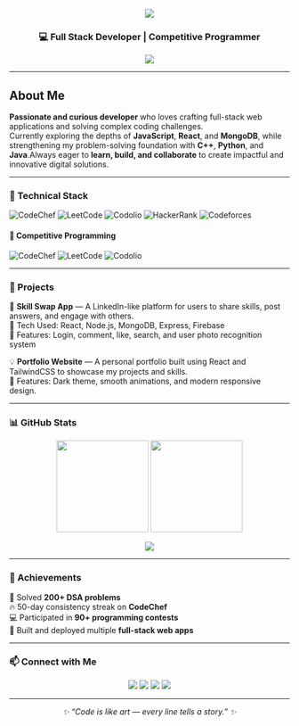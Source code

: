 
<p align="center">
<img src="https://capsule-render.vercel.app/api?type=rounded&color=gradient&customColorList=0,2,2,5,30&height=100&section=header&text=👾%20LOURDU%20SATHISH%20J%20👾&fontSize=45&fontAlignY=40&animation=twinkling&fontColor=00FFAA" />
  <h3 align="center">💻 Full Stack Developer | Competitive Programmer</h3>
</p>




<p align="center">
  <img src="https://readme-typing-svg.herokuapp.com?font=Orbitron&size=25&color=00FFFF&center=true&vCenter=true&width=600&lines=💻+Building+the+Future+One+Line+at+a+Time;☁️+Dream+Big,+Code+Bigger;🚀+Welcome+to+My+Digital+Universe">
</p>



---
##  About Me

 **Passionate and curious developer** who loves crafting full-stack web applications and solving complex coding challenges.  
 Currently exploring the depths of **JavaScript**, **React**, and **MongoDB**, while strengthening my problem-solving foundation with **C++**, **Python**, and **Java**.Always eager to **learn, build, and collaborate** to create impactful and innovative digital solutions.


---

### 🧩 Technical Stack
![CodeChef](https://img.shields.io/badge/CodeChef-5B4638?style=for-the-badge&logo=codechef&logoColor=white)
![LeetCode](https://img.shields.io/badge/LeetCode-FFA116?style=for-the-badge&logo=leetcode&logoColor=black)
![Codolio](https://img.shields.io/badge/Codolio-000000?style=for-the-badge)
![HackerRank](https://img.shields.io/badge/HackerRank-2EC866?style=for-the-badge&logo=hackerrank&logoColor=white)
![Codeforces](https://img.shields.io/badge/Codeforces-1F8ACB?style=for-the-badge&logo=codeforces&logoColor=white)



#### 🧠 Competitive Programming
![CodeChef](https://img.shields.io/badge/CodeChef-5B4638?style=for-the-badge&logo=codechef&logoColor=white)
![LeetCode](https://img.shields.io/badge/LeetCode-FFA116?style=for-the-badge&logo=leetcode&logoColor=black)
![Codolio](https://img.shields.io/badge/Codolio-000000?style=for-the-badge)

---

### 🧩 Projects
🧠 **Skill Swap App** — A LinkedIn-like platform for users to share skills, post answers, and engage with others.  
🔗 Tech Used: React, Node.js, MongoDB, Express, Firebase  
🎯 Features: Login, comment, like, search, and user photo recognition system  

💡 **Portfolio Website** — A personal portfolio built using React and TailwindCSS to showcase my projects and skills.  
🚀 Features: Dark theme, smooth animations, and modern responsive design.

---

### 📊 GitHub Stats

<p align="center">
  <img src="https://github-readme-stats.vercel.app/api?username=YOUR_USERNAME&show_icons=true&theme=tokyonight" height="165"/>
  <img src="https://github-readme-streak-stats.herokuapp.com/?user=YOUR_USERNAME&theme=tokyonight" height="165"/>
</p>

<p align="center">
  <img src="https://github-readme-stats.vercel.app/api/top-langs/?username=YOUR_USERNAME&layout=compact&theme=tokyonight" />
</p>

---

### 🌟 Achievements
🏅 Solved **200+ DSA problems**  
🔥 50-day consistency streak on **CodeChef**  
💻 Participated in **90+ programming contests**  
🚀 Built and deployed multiple **full-stack web apps**

---

### 📫 Connect with Me

<p align="center">
  <a href="YOUR_LINKEDIN_URL"><img src="https://img.shields.io/badge/LinkedIn-0A66C2?style=for-the-badge&logo=linkedin&logoColor=white"/></a>
  <a href="YOUR_PORTFOLIO_URL"><img src="https://img.shields.io/badge/Portfolio-000000?style=for-the-badge&logo=firefox&logoColor=white"/></a>
  <a href="YOUR_GMAIL_URL"><img src="https://img.shields.io/badge/Gmail-D14836?style=for-the-badge&logo=gmail&logoColor=white"/></a>
  <a href="YOUR_LEETCODE_URL"><img src="https://img.shields.io/badge/LeetCode-FFA116?style=for-the-badge&logo=leetcode&logoColor=black"/></a>
</p>

---

<p align="center">
  <i>✨ “Code is like art — every line tells a story.” ✨</i>
</p>
